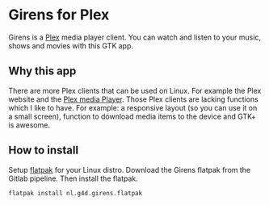 # Girens for Plex

Girens is a [Plex](https://www.plex.tv/) media player client. You can watch and listen to your music, shows and movies with this GTK app.

## Why this app

There are more Plex clients that can be used on Linux. For example the Plex website and the [Plex media Player](https://www.plex.tv/apps-devices/#modal-devices-plex-media-player). Those Plex clients are lacking functions which I like to have. For example: a responsive layout (so you can use it on a small screen), function to download media items to the device and GTK+ is awesome.

## How to install

Setup [flatpak](https://www.flatpak.org/setup/) for your Linux distro. Download the Girens flatpak from the Gitlab pipeline. Then install the flatpak.

```bash
flatpak install nl.g4d.girens.flatpak
```

